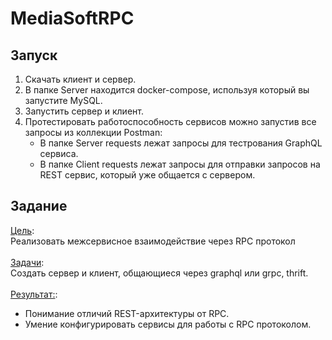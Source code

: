# MediaSoftRPC
## Запуск
1. Скачать клиент и сервер.
2. В папке Server находится docker-compose, используя который вы запустите MySQL.
3. Запустить сервер и клиент.
4. Протестировать работоспособность сервисов можно запустив все запросы из коллекции Postman:
   + В папке Server requests лежат запросы для тестрования GraphQL сервиса.
   + В папке Client requests лежат запросы для отправки запросов на REST сервис, который уже общается с сервером.

## Задание
<ins>Цель</ins>:<br>
Реализовать межсервисное взаимодействие через RPC протокол <br><br>
<ins>Задачи</ins>:<br>
Создать сервер и клиент, общающиеся через graphql или grpc, thrift. <br><br>
<ins>Результат:</ins>:<br> 
- Понимание отличий REST-архитектуры от RPC.
- Умение конфигурировать сервисы для работы с RPC протоколом.
